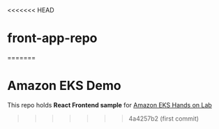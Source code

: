 <<<<<<< HEAD
# front-app-repo
=======
# Amazon EKS Demo 
This repo holds **React Frontend sample** for [Amazon EKS Hands on Lab](https://master.d3s71i2n51x60t.amplifyapp.com/ko/)
>>>>>>> 4a4257b2 (first commit)
